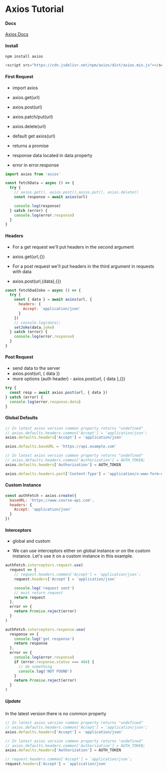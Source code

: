 # Axios Tutorial

#### Docs

[Axios Docs](https://axios-http.com/docs/intro)

#### Install

```sh
npm install axios
```

```js
<script src="https://cdn.jsdelivr.net/npm/axios/dist/axios.min.js"></script>
```

#### First Request

- import axios

- axios.get(url)
- axios.post(url)
- axios.patch/put(url)
- axios.delete(url)

- default get axios(url)

- returns a promise
- response data located in data property
- error in error.response

```js
import axios from 'axios'

const fetchData = async () => {
  try {
    // axios.get(), axios.post(),axios.put(), axios.delete()
    const response = await axios(url)

    console.log(response)
  } catch (error) {
    console.log(error.response)
  }
}
```

#### Headers

- For a get request we'll put headers in the second argument
- axios.get(url,{})

- For a post request we'll put headers in the third argument in requests with data
- axios.post(url,{data},{})

```js
const fetchDadJoke = async () => {
  try {
    const { data } = await axios(url, {
      headers: {
        Accept: 'application/json'
      }
    })
    // console.log(data);
    setJoke(data.joke)
  } catch (error) {
    console.log(error.response)
  }
}
```

#### Post Request

- send data to the server
- axios.post(url, { data })
- more options (auth header) - axios.post(url, { data },{})

```js
try {
  const resp = await axios.post(url, { data })
} catch (error) {
  console.log(error.response.data)
}
```

#### Global Defaults

```js
// In latest axios version common property returns "undefined"
// axios.defaults.headers.common['Accept'] = 'application/json';
axios.defaults.headers['Accept'] = 'application/json'

axios.defaults.baseURL = 'https://api.example.com'

// In latest axios version common property returns "undefined"
// axios.defaults.headers.common['Authorization'] = AUTH_TOKEN;
axios.defaults.headers['Authorization'] = AUTH_TOKEN

axios.defaults.headers.post['Content-Type'] = 'application/x-www-form-urlencoded'
```

#### Custom Instance

```js
const authFetch = axios.create({
  baseURL: 'https://www.course-api.com',
  headers: {
    Accept: 'application/json'
  }
})
```

#### Interceptors

- global and custom

- We can use interceptors either on global instance or on the custom instance. Let's use it on a custom instance in this example.

```js
authFetch.interceptors.request.use(
  request => {
    // request.headers.common['Accept'] = `application/json`;
    request.headers['Accept'] = `application/json`

    console.log('request sent')
    // must return request
    return request
  },
  error => {
    return Promise.reject(error)
  }
)

authFetch.interceptors.response.use(
  response => {
    console.log('got response')
    return response
  },
  error => {
    console.log(error.response)
    if (error.response.status === 404) {
      // do something
      console.log('NOT FOUND')
    }
    return Promise.reject(error)
  }
)
```

##### Update

In the latest version there is no common property

```js
// In latest axios version common property returns "undefined"
// axios.defaults.headers.common['Accept'] = 'application/json';
axios.defaults.headers['Accept'] = 'application/json'

// In latest axios version common property returns "undefined"
// axios.defaults.headers.common['Authorization'] = AUTH_TOKEN;
axios.defaults.headers['Authorization'] = AUTH_TOKEN
```

```js
// request.headers.common['Accept'] = `application/json`;
request.headers['Accept'] = `application/json`
```
